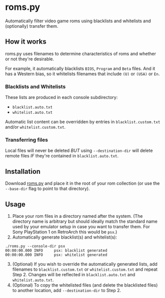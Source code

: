 # roms.py
Automatically filter video game roms using blacklists and whitelists and (optionally) transfer them.
## How it works
roms.py uses filenames to determine characteristics of roms and whether or not they're desirable.

For example, it automatically blacklists `BIOS`, `Program` and `Beta` files. And it has a Western bias, so it whitelists filenames that include `(U)` or `(USA)` or `En`. 

### Blacklists and Whitelists

These lists are produced in each console subdirectory:
* `blacklist.auto.txt`
* `whitelist.auto.txt`

Automatic list content can be overridden by entries in `blacklist.custom.txt` and/or `whitelist.custom.txt`.

### Transferring files

Local files will never be deleted _BUT_ using `--destination-dir` will delete remote files _IF_ they're contained in `blacklist.auto.txt`.

## Installation
Download [roms.py](https://raw.githubusercontent.com/codygarver/roms/main/roms.py) and place it in the root of your rom collection (or use the `--base-dir` flag to point to that directory).

## Usage
1. Place your rom files in a directory named after the system. (The directory name is arbitrary but should ideally match the standard name used by your emulator setup in case you want to transfer them. For Sony PlayStation 1 on RetroArch this would be `psx`.)
2. Automatically generate blacklist(s) and whitelist(s):
```
./roms.py --console-dir psx
00:00:00.000 INFO     psx: blacklist generated
00:00:00.000 INFO     psx: whitelist generated
```
3. (Optional) If you wish to override the automatically generated lists, add filenames to `blacklist.custom.txt` or `whitelist.custom.txt` and repeat Step 2. Changes will be reflected in `blacklist.auto.txt` and `whitelist.auto.txt`.
4. (Optional) To copy the whitelisted files (and delete the blacklisted files) to another location, add `--destination-dir` to Step 2.
